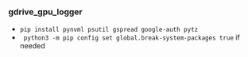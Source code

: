 ### gdrive_gpu_logger
* ```pip install pynvml psutil gspread google-auth pytz```
* ``` python3 -m pip config set global.break-system-packages true``` if needed